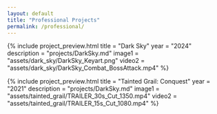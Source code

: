 ```yaml
---
layout: default
title: "Professional Projects"
permalink: /professional/
---
```


{% include project_preview.html
    title = "Dark Sky"
    year = "2024"
    description = "projects/DarkSky.md"
    image1 = "assets/dark_sky/DarkSky_Keyart.png"
    video2 = "assets/dark_sky/DarkSky_Combat_BossAttack.mp4"
%}

{% include project_preview.html
    title = "Tainted Grail: Conquest"
    year = "2021"
    description = "projects/DarkSky.md"
    image1 = "assets/tainted_grail/TRAILER_30s_Cut_1350.mp4"
    video2 = "assets/tainted_grail/TRAILER_15s_Cut_1080.mp4"
%}